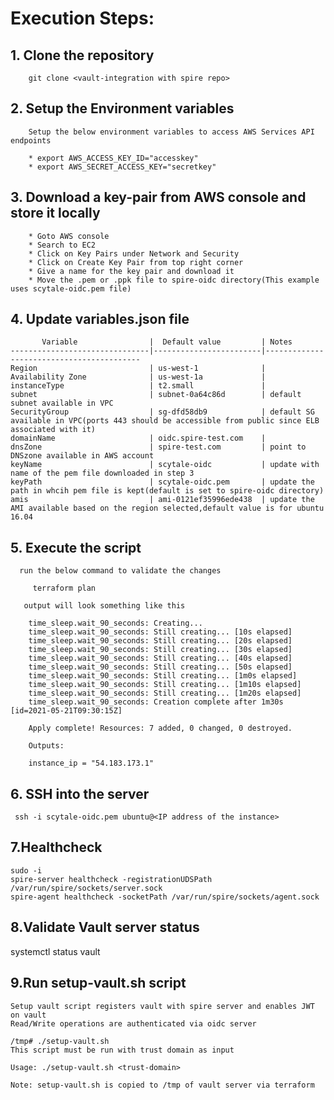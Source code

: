 
# Execution Steps:

## 1. Clone the repository

        git clone <vault-integration with spire repo>


## 2. Setup the Environment variables

        Setup the below environment variables to access AWS Services API endpoints
    
        * export AWS_ACCESS_KEY_ID="accesskey"
        * export AWS_SECRET_ACCESS_KEY="secretkey"


## 3. Download a key-pair from AWS console and store it locally
        * Goto AWS console 
        * Search to EC2 
        * Click on Key Pairs under Network and Security
        * Click on Create Key Pair from top right corner
        * Give a name for the key pair and download it
        * Move the .pem or .ppk file to spire-oidc directory(This example uses scytale-oidc.pem file)

## 4. Update variables.json file 

           Variable                |  Default value         | Notes
    -------------------------------|------------------------|------------------------------------------
    Region                         | us-west-1              |
    Availability Zone              | us-west-1a             |
    instanceType                   | t2.small               |
    subnet                         | subnet-0a64c86d        | default subnet available in VPC
    SecurityGroup                  | sg-dfd58db9            | default SG available in VPC(ports 443 should be accessible from public since ELB associated with it)
    domainName                     | oidc.spire-test.com    |
    dnsZone                        | spire-test.com         | point to DNSzone available in AWS account
    keyName                        | scytale-oidc           | update with name of the pem file downloaded in step 3
    keyPath                        | scytale-oidc.pem       | update the path in whcih pem file is kept(default is set to spire-oidc directory)
    amis                           | ami-0121ef35996ede438  | update the AMI available based on the region selected,default value is for ubuntu 16.04
    
    
## 5. Execute the script
      
      run the below command to validate the changes
         
         terraform plan
         
       output will look something like this
         
        time_sleep.wait_90_seconds: Creating...
        time_sleep.wait_90_seconds: Still creating... [10s elapsed]
        time_sleep.wait_90_seconds: Still creating... [20s elapsed]
        time_sleep.wait_90_seconds: Still creating... [30s elapsed]
        time_sleep.wait_90_seconds: Still creating... [40s elapsed]
        time_sleep.wait_90_seconds: Still creating... [50s elapsed]
        time_sleep.wait_90_seconds: Still creating... [1m0s elapsed]
        time_sleep.wait_90_seconds: Still creating... [1m10s elapsed]
        time_sleep.wait_90_seconds: Still creating... [1m20s elapsed]
        time_sleep.wait_90_seconds: Creation complete after 1m30s [id=2021-05-21T09:30:15Z]

        Apply complete! Resources: 7 added, 0 changed, 0 destroyed.

        Outputs:

        instance_ip = "54.183.173.1"
   
 ## 6. SSH into the server
 
     ssh -i scytale-oidc.pem ubuntu@<IP address of the instance>


## 7.Healthcheck

    sudo -i
    spire-server healthcheck -registrationUDSPath /var/run/spire/sockets/server.sock 
    spire-agent healthcheck -socketPath /var/run/spire/sockets/agent.sock 

## 8.Validate Vault server status

   systemctl status vault

## 9.Run setup-vault.sh script

    Setup vault script registers vault with spire server and enables JWT on vault
    Read/Write operations are authenticated via oidc server

    /tmp# ./setup-vault.sh 
    This script must be run with trust domain as input

    Usage: ./setup-vault.sh <trust-domain> 

    Note: setup-vault.sh is copied to /tmp of vault server via terraform
     

